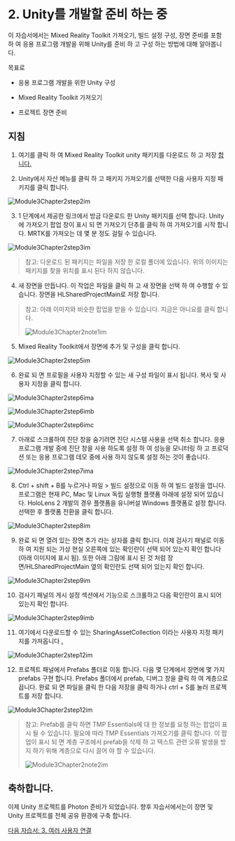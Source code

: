 # <a name="2-getting-unity-ready-for-development"></a>2. Unity를 개발할 준비 하는 중 


이 자습서에서는 Mixed Reality Toolkit 가져오기, 빌드 설정 구성, 장면 준비를 포함 하 여 응용 프로그램 개발을 위해 Unity를 준비 하 고 구성 하는 방법에 대해 알아봅니다.

목표로

- 응용 프로그램 개발을 위한 Unity 구성

- Mixed Reality Toolkit 가져오기

- 프로젝트 장면 준비

## <a name="instructions"></a>지침

1. 여기를 클릭 하 여 Mixed Reality Toolkit unity 패키지를 다운로드 하 고 저장 [합니다.](https://github.com/microsoft/MixedRealityToolkit-Unity/releases/download/v2.0.0-RC2.1/Microsoft.MixedReality.Toolkit.Unity.Foundation-v2.0.0-RC2.1.unitypackage)

2. Unity에서 자산 메뉴를 클릭 하 고 패키지 가져오기를 선택한 다음 사용자 지정 패키지를 클릭 합니다.

![Module3Chapter2step2im](images/module3chapter2step2im.PNG)

3. 1 단계에서 제공한 링크에서 방금 다운로드 한 Unity 패키지를 선택 합니다. Unity에 가져오기 팝업 창이 표시 되 면 가져오기 단추를 클릭 하 여 가져오기를 시작 합니다. MRTK를 가져오는 데 몇 분 정도 걸릴 수 있습니다.

![Module3Chapter2step3im](images/module3chapter2step3im.PNG)

> 참고: 다운로드 된 패키지는 파일을 저장 한 로컬 폴더에 있습니다. 위의 이미지는 패키지를 찾을 위치를 표시 된다 하지 않습니다.

4. 새 장면을 만듭니다. 이 작업은 파일을 클릭 하 고 새 장면을 선택 하 여 수행할 수 있습니다. 장면을 HLSharedProjectMain로 저장 합니다.

> 참고: 아래 이미지와 비슷한 팝업을 받을 수 있습니다. 지금은 아니요를 클릭 합니다.
>
> ![Module3Chapter2note1im](images/module3chapter2note1im.PNG)

5. Mixed Reality Toolkit에서 장면에 추가 및 구성을 클릭 합니다.

![Module3Chapter2step5im](images/module3chapter2step5im.PNG)

6. 완료 되 면 프로필을 사용자 지정할 수 있는 새 구성 파일이 표시 됩니다. 복사 및 사용자 지정을 클릭 합니다.

![Module3Chapter2step6ima](images/module3chapter2step6ima.PNG)

![Module3Chapter2step6imb](images/module3chapter2step6imb.PNG)

![Module3Chapter2step6imc](images/module3chapter2step6imc.PNG)

7. 아래로 스크롤하여 진단 창을 숨기려면 진단 시스템 사용을 선택 취소 합니다. 응용 프로그램 개발 중에 진단 창을 사용 하도록 설정 하 여 성능을 모니터링 하 고 프로덕션 또는 응용 프로그램 데모 중에 사용 하지 않도록 설정 하는 것이 좋습니다. 

![Module3Chapter2step7ima](images/module3chapter2step7ima.PNG)

8. Ctrl + shift + B를 누르거나 파일 > 빌드 설정으로 이동 하 여 빌드 설정을 엽니다. 프로그램은 현재 PC, Mac 및 Linux 독립 실행형 플랫폼 아래에 설정 되어 있습니다. HoloLens 2 개발의 경우 플랫폼을 유니버설 Windows 플랫폼로 설정 합니다. 선택한 후 플랫폼 전환을 클릭 합니다.

![Module3Chapter2step8im](images/module3chapter2step8im.PNG)

9. 완료 되 면 열려 있는 장면 추가 라는 상자를 클릭 합니다. 이제 검사기 패널로 이동 하 여 지원 되는 가상 현실 오른쪽에 있는 확인란이 선택 되어 있는지 확인 합니다 (아래 이미지에 표시 됨). 또한 아래 그림에 표시 된 것 처럼 장면/HLSharedProjectMain 옆의 확인란도 선택 되어 있는지 확인 합니다.

![Module3Chapter2step9im](images/module3chapter2step9im.PNG)

10. 검사기 패널의 게시 설정 섹션에서 기능으로 스크롤하고 다음 확인란이 표시 되어 있는지 확인 합니다.

![Module3Chapter2step9imb](images/module3chapter2step9imb.PNG)

11. 여기에서 다운로드할 수 있는 SharingAssetCollection 이라는 사용자 지정 패키지를 가져옵니다 [.](https://github.com/microsoft/MixedRealityLearning/releases/tag/development)

![Module3Chapter2step12im](images/module3chapter2step11im.PNG)

12. 프로젝트 패널에서 Prefabs 폴더로 이동 합니다. 다음 몇 단계에서 장면에 몇 가지 prefabs 구현 합니다. Prefabs 폴더에서 prefab, 디버그 창을 클릭 하 여 계층으로 끕니다. 완료 되 면 파일을 클릭 한 다음 저장을 클릭 하거나 ctrl + S를 눌러 프로젝트를 저장 합니다.

![Module3Chapter2step12im](images/module3chapter2step12im.PNG)

   > 참고: Prefab를 클릭 하면 TMP Essentials에 대 한 정보를 요청 하는 팝업이 표시 될 수 있습니다. 필요에 따라 TMP Essentials 가져오기를 클릭 합니다. 이 팝업이 표시 되 면 계층 구조에서 prefab을 삭제 하 고 텍스트 관련 오류 발생을 방지 하기 위해 계층으로 다시 끌어 야 할 수 있습니다.
   >
>![Module3Chapter2note2im](images/module3chapter2note2im.PNG)


## <a name="congratulations"></a>축하합니다.

이제 Unity 프로젝트를 Photon 준비가 되었습니다. 향후 자습서에서는이 장면 및 Unity 프로젝트를 전체 공유 환경에 구축 합니다.

[다음 자습서: 3. 여러 사용자 연결](mrlearning-sharing(photon)-ch3.md)

